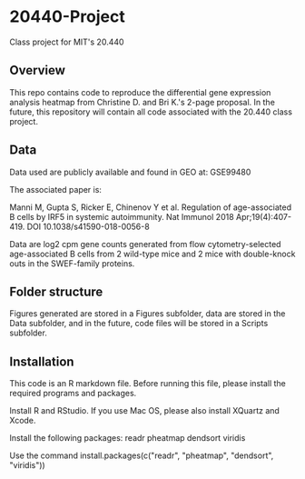 
# 20440-Project
Class project for MIT's 20.440

## Overview
This repo contains code to reproduce the differential gene expression analysis 
heatmap from Christine D. and Bri K.'s 2-page proposal. In the future, this
repository will contain all code associated with the 20.440 class project.

## Data
Data used are publicly available and found in GEO at:
GSE99480

The associated paper is:

Manni M, Gupta S, Ricker E, Chinenov Y et al. Regulation of age-associated B 
cells by IRF5 in systemic autoimmunity. Nat Immunol 2018 Apr;19(4):407-419.
DOI 10.1038/s41590-018-0056-8

Data are log2 cpm gene counts generated from flow cytometry-selected 
age-associated B cells from 2 wild-type mice and 2 mice with double-knock outs 
in the SWEF-family proteins.

## Folder structure
Figures generated are stored in a Figures subfolder, data are stored in the
Data subfolder, and in the future, code files will be stored in a Scripts
subfolder.

## Installation
This code is an R markdown file.
Before running this file, please install the required programs and packages.

Install R and RStudio. If you use Mac OS, please also install XQuartz and Xcode.

Install the following packages:
readr
pheatmap
dendsort
viridis

Use the command install.packages(c("readr", "pheatmap", "dendsort", "viridis"))

